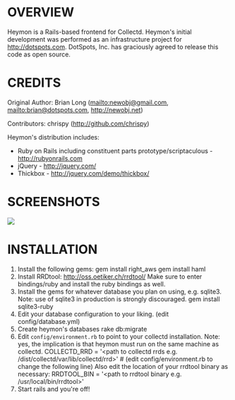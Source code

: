 OVERVIEW
=======

Heymon is a Rails-based frontend for Collectd. Heymon's initial development was performed as an infrastructure project for <http://dotspots.com>. DotSpots, Inc. has graciously agreed to release this code as open source.

CREDITS
======

Original Author:
Brian Long (<mailto:newobj@gmail.com>, <mailto:brian@dotspots.com>, <http://newobj.net>)

Contributors:
chrispy (<http://github.com/chrispy>)

Heymon's distribution includes:
* Ruby on Rails including constituent parts prototype/scriptaculous - <http://rubyonrails.com>
* jQuery - <http://jquery.com/>
* Thickbox - <http://jquery.com/demo/thickbox/>

SCREENSHOTS
===========

<a href="http://cloud.github.com/downloads/newobj/heymon/Picture_10.png" target="_blank"><img border="0" src="http://30.media.tumblr.com/tumblr_ky2c5kTj041qz5uuvo1_500.png"/></a>

INSTALLATION
============
1) Install the following gems:
    gem install right_aws
    gem install haml
2) Install RRDtool:
   <http://oss.oetiker.ch/rrdtool/>
   Make sure to enter bindings/ruby and install the ruby bindings as well.
3) Install the gems for whatever database you plan on using, e.g. sqlite3. Note: use of sqlite3 in production is strongly discouraged.
    gem install sqlite3-ruby
4) Edit your database configuration to your liking.
    (edit config/database.yml)
5) Create heymon's databases
    rake db:migrate
6) Edit `config/environment.rb` to point to your collectd installation.  Note: yes, the implication is that heymon must run on the same machine as collectd.
    COLLECTD_RRD = '<path to collectd rrds e.g. /dist/collectd/var/lib/collectd/rrd>' # (edit config/environment.rb to change the following line)
   Also edit the location of your rrdtool binary as necessary:
    RRDTOOL_BIN = '<path to rrdtool binary e.g. /usr/local/bin/rrdtool>'
7) Start rails and you're off!
